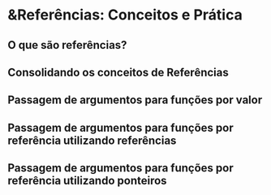 # &Referências: Conceitos e Prática
## O que são referências?
## Consolidando os conceitos de Referências
## Passagem de argumentos para funções por valor
##  Passagem de argumentos para funções por referência utilizando referências
## Passagem de argumentos para funções por referência utilizando ponteiros